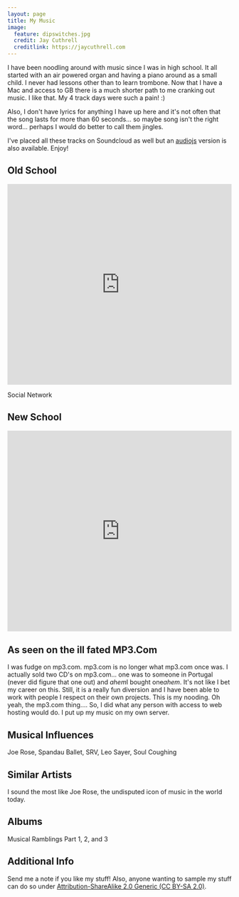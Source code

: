 ```yaml
---
layout: page
title: My Music
image:
  feature: dipswitches.jpg
  credit: Jay Cuthrell
  creditlink: https://jaycuthrell.com
---
```


I have been noodling around with music since I was in high school. It all started with an air powered organ and having a piano around as a small child. I never had lessons other than to learn trombone. Now that I have a Mac and access to GB there is a much shorter path to me cranking out music. I like that. My 4 track days were such a pain! :)

Also, I don't have lyrics for anything I have up here and it's not often that the song lasts for more than 60 seconds... so maybe song isn't the right word... perhaps I would do better to call them jingles.

I've placed all these tracks on Soundcloud as well but an [audiojs][42cf1189] version is also available. Enjoy!

  [42cf1189]: https://github.com/kolber/audiojs "audiojs"

## Old School

<iframe width="100%" height="450" scrolling="no" frameborder="no" src="http://w.soundcloud.com/player/?url=http%3A%2F%2Fapi.soundcloud.com%2Fplaylists%2F1248798&amp;auto_play=false&amp;show_artwork=true&amp;color=ff7700"></iframe>

Social Network
<audio src="mp3/Social\ Network.mp3" preload="auto" />

## New School

<iframe width="100%" height="450" scrolling="no" frameborder="no" src="http://w.soundcloud.com/player/?url=http%3A%2F%2Fapi.soundcloud.com%2Fplaylists%2F1104704&amp;auto_play=false&amp;show_artwork=true&amp;color=ff7700"></iframe>

## As seen on the ill fated MP3.Com

I was fudge on mp3.com. mp3.com is no longer what mp3.com once was. I actually sold two CD's on mp3.com... one was to someone in Portugal (never did figure that one out) and *ahem*I bought one*ahem*. It's not like I bet my career on this. Still, it is a really fun diversion and I have been able to work with people I respect on their own projects. This is my nooding. Oh yeah, the mp3.com thing.... So, I did what any person with access to web hosting would do. I put up my music on my own server.


## Musical Influences

Joe Rose, Spandau Ballet, SRV, Leo Sayer, Soul Coughing

## Similar Artists

I sound the most like Joe Rose, the undisputed icon of music in the world today.

## Albums

Musical Ramblings Part 1, 2, and 3

## Additional Info

Send me a note if you like my stuff! Also, anyone wanting to sample my stuff can do so under [Attribution-ShareAlike 2.0 Generic (CC BY-SA 2.0)](http://creativecommons.org/licenses/by-sa/2.0/).

<script src="audio.js"></script>
<script>
   audiojs.events.ready(function() {
     var as = audiojs.createAll();
   });
 </script>
